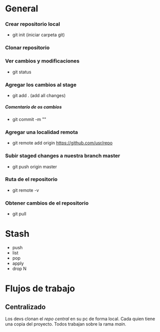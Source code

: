 # General
### Crear repositorio local
- git init (iniciar carpeta git)
### Clonar repositorio 

### Ver cambios y modificaciones
- git status

### Agregar los cambios al stage
- git add . (add all changes)
##### Comentario de os cambios 
- git commit -m ""

### Agregar una localidad remota
- git remote add origin https://github.com/usr/repo

### Subir staged changes a nuestra branch master
- git push origin master

### Ruta de el repositorio
- git remote -v

### Obtener cambios de el repositorio
- git pull

# Stash
- push
- list
- pop
- apply
- drop N
# Flujos de trabajo
## Centralizado
Los devs clonan el *repo central* en su pc de forma local. Cada quien tiene una copia del proyecto.
Todos trabajan sobre la rama *main*.
